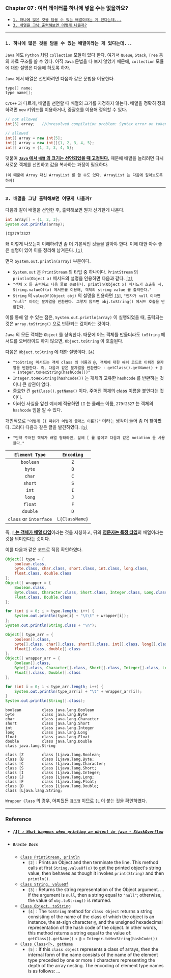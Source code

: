 
### Chapter 07 : 여러 데이터를 하나에 넣을 수는 없을까요?
- [`1. 하나에 많은 것을 담을 수 있는 배열이라는 게 있다는데...`](#1-하나에-많은-것을-담을-수-있는-배열이라는-게-있다는데)
- [`3. 배열을 그냥 출력해보면 어떻게 나올까?`](#3-배열을-그냥-출력해보면-어떻게-나올까)

---

### `1. 하나에 많은 것을 담을 수 있는 배열이라는 게 있다는데...`

`Java` 에도 `Python` 처럼 `collection` 모듈이 있다 한다. 여기서 `Queue`, `Stack`, `Tree` 등의 자료 구조를 쓸 수 있다.
아직 `Java` 문법을 다 보지 않았기 때문에, `collection` 모듈에 대한 설명은 다음에 하도록 하자.

`Java` 에서 배열은 선언하려면 다음과 같은 문법을 이용한다.

```java
type[] name;
type name[];
```

`C/C++` 과 다르게, 배열을 선언할 때 배열의 크기를 지정하지 않는다. 배열을 정확히 정의하려면 `new` 키워드를 이용하거나, 중괄호를 이용해 정의할 수 있다.

```java
// not allowed
int[5] array;   //Unresolved compilation problem: Syntax error on token "8", delete this token

// allowed
int[] array = new int[5];
int[] array = new int[]{1, 2, 3, 4, 5};
int[] array = {1, 2, 3, 4, 5};
```

덧붙여 <ins>**`Java` 에서 `배열` 의 크기는 선언되었을 때 고정된다.**</ins> 때문에 배열을 늘리려면 다시 새로운 객체를 선언하고 값을 복사하는 과정이 필요하다.

`(이 때문에 Array 대신 ArrayList 를 쓸 수도 있다. ArrayList 는 다음에 알아보도록 하자)`

---

### `3. 배열을 그냥 출력해보면 어떻게 나올까?`

다음과 같이 배열을 선언한 후, 출력해보면 뭔가 신기한게 나온다.

```java
int array[] = {1, 2, 3};
System.out.println(array);
```
```
[I@279f2327
```

왜 이렇게 나오는지 이해하려면 좀 더 기본적인 것들을 알아야 한다. 이에 대한 아주 좋은 설명이 있어 이를 정리해 남겨둔다. [`[1]`](#1--what-happens-when-printing-an-object-in-java---stackoverflow)

먼저 `System.out.println(array)` 부분이다.
- `System.out` 은 `PrintStream` 의 타입 중 하나이다. `PrintStream` 의 `println(Object x)` 메서드의 설명을 인용하면 다음과 같다. [`[2]`](#oracle-docs)
- `"객체 x 를 출력하고 다음 줄로 종료한다. println(Object x) 메서드가 호출될 시, String.valueOf(x) 메서드를 이용해, 객체의 string value 를 출력한다."`
- `String` 의 `valueOf(Object obj)` 의 설명을 인용하면 [`[3]`](#oracle-docs), `"인자가 null 이라면 "null" 이라는 문자열을 반환한다. 그렇지 않으면 obj.toString() 메서드 호출을 반환한다.`

이를 통해 알 수 있는 점은, `System.out.println(array)` 이 실행되었을 때, 출력되는 것은 `array.toString()` 으로 반환되는 값이라는 것이다.

`Java` 의 모든 객체는 `Object` 를 상속한다. 때문에 어느 객체를 만들더라도 `toString` 메서드를 오버라이드 하지 않으면, `Object.toString` 이 호출된다.

다음은 `Object.toString` 에 대한 설명이다. [`[4]`](#oracle-docs)
- `"toString 메서드는 객체 class 의 이름과 @, 객체에 대한 해쉬 코드로 이뤄진 문자열을 반환한다. 즉, 다음과 같은 문자열을 반환한다 : getClass().getName() + @ + Integer.toHexString(hashCode())"`
- `Integer.toHexString(hashCode())` 는 개체의 고유한 `hashcode` 를 반환하는 것이니 큰 상관이 없다.
- 중요한 건 `getClass().getName()` 이다. 주어진 객체의 class 이름을 붙인다는 것이다.
- 이러한 사실을 앞선 예시에 적용하면 `[I` 는 클래스 이름, `279f2327` 는 객체의 `hashcode` 임을 알 수 있다.

개인적으로 `"어떻게 [I 따위가 어떻게 클래스 이름??"` 이라는 생각이 들어 좀 더 찾아봤다. 그러다 다음과 같은 글을 발견하였다. [`[5]`](#oracle-docs)
- `"만약 주어진 객체가 배열 형태라면, 앞에 [ 를 붙이고 다음과 같은 notation 을 사용한다."`

<center>

|`Element Type`|`Encoding`|
|:---:|:---:|
|`boolean`|`Z`|
|`byte`|`B`|
|`char`|`C`|
|`short`|`S`|
|`int`|`I`|
|`long`|`J`|
|`float`|`F`|
|`double`|`D`|
|`class` or `interface`|`L{ClassName}`|

</center>

즉, <ins>**`[` 는 객체가 배열 타입**</ins>이라는 것을 지칭하고, 뒤의 <ins>**영문자는 특정 타입**</ins>의 배열이라는 것을 의미한다는 것이다.

이를 다음과 같은 코드로 직접 확인하였다.

```java
Object[] type = {
    boolean.class, 
    byte.class, char.class, short.class, int.class, long.class,
    float.class, double.class 
};
Object[] wrapper = {
    Boolean.class,
    Byte.class, Character.class, Short.class, Integer.class, Long.class,
    Float.class, Double.class
};

for (int i = 0; i < type.length; i++) {
    System.out.println(type[i] + "\t\t" + wrapper[i]);
};
System.out.println(String.class + "\n");

Object[] type_arr = {
    boolean[].class, 
    byte[].class, char[].class, short[].class, int[].class, long[].class,
    float[].class, double[].class 
};
Object[] wrapper_arr = {
    Boolean[].class,
    Byte[].class, Character[].class, Short[].class, Integer[].class, Long[].class,
    Float[].class, Double[].class
};

for (int i = 0; i < type_arr.length; i++) {
    System.out.println(type_arr[i] + "\t" + wrapper_arr[i]);
}
System.out.println(String[].class);
```
```
boolean         class java.lang.Boolean
byte            class java.lang.Byte
char            class java.lang.Character
short           class java.lang.Short
int             class java.lang.Integer
long            class java.lang.Long
float           class java.lang.Float
double          class java.lang.Double
class java.lang.String

class [Z        class [Ljava.lang.Boolean;
class [B        class [Ljava.lang.Byte;
class [C        class [Ljava.lang.Character;
class [S        class [Ljava.lang.Short;
class [I        class [Ljava.lang.Integer;
class [J        class [Ljava.lang.Long;
class [F        class [Ljava.lang.Float;
class [D        class [Ljava.lang.Double;
class [Ljava.lang.String;
```

`Wrapper Class` 의 경우, 어찌됬든 `참조형` 이므로 `[L` 이 붙는 것을 확인하였다.

---

### Reference

- ##### [`[1] : What happens when printing an object in java - StackOverflow`](https://stackoverflow.com/questions/20735132/what-happens-when-printing-an-object-in-java)

- ##### `Oracle Docs`
    - [`Class PrintStream, println`](https://docs.oracle.com/javase/7/docs/api/java/io/PrintStream.html#println(java.lang.Object))
        - `[2]` : Prints an Object and then terminate the line. This method calls at first `String.valueOf(x)` to get the printed object's string value, then behaves as though it invokes `print(String)` and then `println()`.
    - [`Class String, valueOf`](https://docs.oracle.com/javase/7/docs/api/java/lang/String.html#valueOf%28java.lang.Object%29)
        - `[3]` : Returns the string representation of the Object argument. ... if the argument is `null`, then a string equal to `"null"`; otherwise, the value of `obj.toString()` is returned.
    - [`Class Object, toString`](https://docs.oracle.com/javase/7/docs/api/java/lang/Object.html#toString%28%29)
        - `[4]` : The `toString` method for `class Object` returns a string consisting of the name of the class of which the object is an instance, the at-sign character `@`, and the unsigned hexadecimal representation of the hash code of the object. In other words, this method returns a string equal to the value of: `getClass().getName()` + `@` + `Integer.toHexString(hashCode())`
    - [`Class Class<T>, getName`](https://docs.oracle.com/javase/9/docs/api/java/lang/Class.html#getName--)
        - `[5]` : If this `class object` represents a class of arrays, then the internal form of the name consists of the name of the element type preceded by one or more `[` characters representing the depth of the array nesting. The encoding of element type names is as follows: ... 





